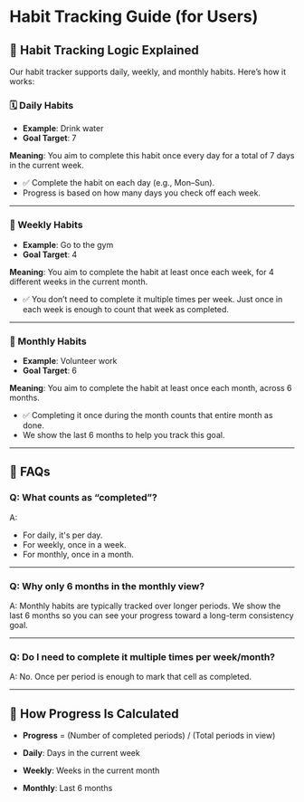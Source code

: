 # Habit Tracking Guide (for Users)

## 🔄 Habit Tracking Logic Explained

Our habit tracker supports daily, weekly, and monthly habits. Here’s how it works:

### 🗓️ Daily Habits

- **Example**: Drink water
- **Goal Target**: 7

**Meaning**: You aim to complete this habit once every day for a total of 7 days in the current week.

- ✅ Complete the habit on each day (e.g., Mon–Sun).
- Progress is based on how many days you check off each week.

---

### 📆 Weekly Habits

- **Example**: Go to the gym
- **Goal Target**: 4

**Meaning**: You aim to complete the habit at least once each week, for 4 different weeks in the current month.

- ✅ You don’t need to complete it multiple times per week. Just once in each week is enough to count that week as completed.

---

### 📅 Monthly Habits

- **Example**: Volunteer work
- **Goal Target**: 6

**Meaning**: You aim to complete the habit at least once each month, across 6 months.

- ✅ Completing it once during the month counts that entire month as done.
- We show the last 6 months to help you track this goal.

---

## 🧠 FAQs

### Q: What counts as “completed”?

A:

- For daily, it's per day.
- For weekly, once in a week.
- For monthly, once in a month.

---

### Q: Why only 6 months in the monthly view?

A: Monthly habits are typically tracked over longer periods. We show the last 6 months so you can see your progress toward a long-term consistency goal.

---

### Q: Do I need to complete it multiple times per week/month?

A: No. Once per period is enough to mark that cell as completed.

---

## 🎯 How Progress Is Calculated

- **Progress** = (Number of completed periods) / (Total periods in view)

- **Daily**: Days in the current week
- **Weekly**: Weeks in the current month
- **Monthly**: Last 6 months
